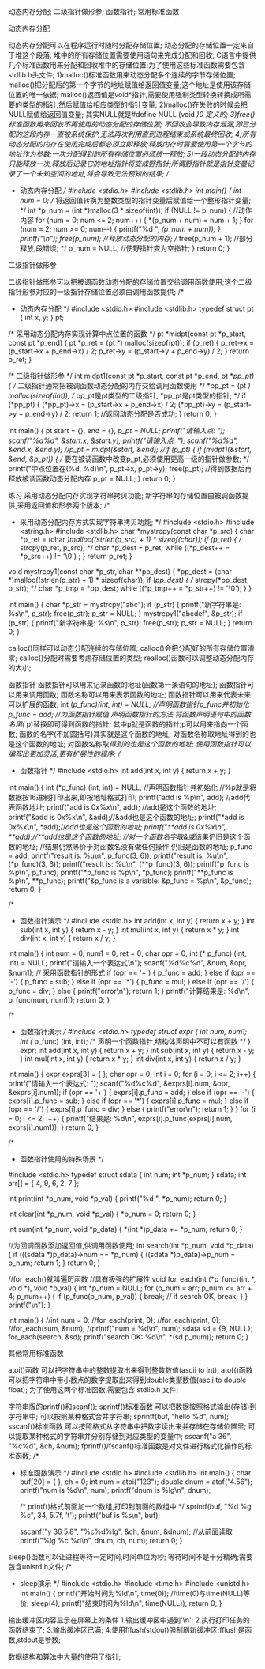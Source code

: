 动态内存分配;
二级指针做形参;
函数指针;
常用标准函数

动态内存分配

动态内存分配可以在程序运行时随时分配存储位置;
动态分配的存储位置一定来自于堆这个段落;
    堆中的所有存储位置需要使用语句来完成分配和回收;
C语言中提供几个标准函数用来分配和回收堆中的存储位置;为了使用这些标准函数需要包含stdlib.h头文件;
    1)malloc()标准函数用来动态分配多个连续的字节存储位置;
    malloc()把分配后的第一个字节的地址赋值给返回值变量;这个地址是使用该存储位置的唯一依据;
    malloc()返回值是void*指针,需要使用强制类型转换转换成所需要的类型的指针,然后赋值给相应类型的指针变量;
    2)malloc()在失败的时候会把NULL赋值给返回值变量;
    其实NULL就是#define NULL (void *)0 定义的;
    3)free()标准函数用来回收不再使用的动态分配的存储位置;
    不回收会导致内存泄漏,即已分配的这段内存一直被系统保护,无法再次利用直到进程结束或系统最终回收;
    4)所有动态分配的内存在使用完成后都必须立即释放;释放内存时需要使用第一个字节的地址作为参数;一次分配得到的所有存储位置必须统一释放;
    5)一段动态分配的内存只能释放一次,释放后记录它的地址指针将变成野指针;所谓野指针就是指针变量记录了一个未知空间的地址,将会导致无法预知的结果;
/*
 * 动态内存分配
 */
#include <stdio.h>
#include <stdlib.h>
int main() {
    int num = 0;
    /* 将返回值转换为整数类型的指针变量后赋值给一个整形指针变量; */
    int *p_num = (int *)malloc(3 * sizeof(int));
    if (NULL != p_num) {
        //动作内容
        for (num = 0; num <= 2; num++) {
            *(p_num + num) = num + 1;
        }
        for (num = 2; num >= 0; num--) {
            printf("%d ", *(p_num + num));
        }
        printf("\n");
        free(p_num);    //释放动态分配的内存;
        /* free(p_num + 1); //部分释放,段错误; */
        p_num = NULL;    //使野指针变为空指针;
    }
    return 0;
}


二级指针做形参

二级指针做形参可以把被调函数动态分配的存储位置交给调用函数使用;这个二级指针形参对应的一级指针存储位置必须由调用函数提供;
/*
 * 动态内存分配
 */
#include <stdio.h>
#include <stdlib.h>
typedef struct pt {
    int x, y;
} pt;

/* 采用动态分配内存实现计算中点位置的函数 */
pt *midpt(const pt *p_start, const pt *p_end) {
    pt *p_ret = (pt *) malloc(sizeof(pt));
    if (p_ret) {
        p_ret->x = (p_start->x + p_end->x) / 2;
        p_ret->y = (p_start->y + p_end->y) / 2;
    }
    return p_ret;
}

/* 二级指针做形参 */
int midpt1(const pt *p_start, const pt *p_end, pt **pp_pt) {
    /* 二级指针通常把被调函数动态分配的内存交给调用函数使用 */
    *pp_pt = (pt *) malloc(sizeof(int));
    /* pp_pt是pt类型的二级指针, *pp_pt是pt类型的指针; */
    if (*pp_pt) {
        (*pp_pt)->x = (p_start->x + p_end->x) / 2;
        (*pp_pt)->y = (p_start->y + p_end->y) / 2;
        return 1;    //返回动态分配是否成功;
    }
    return 0;
}

int main() {
    pt start = {}, end = {}, *p_pt = NULL;
    printf("请输入点: ");
    scanf("%d%d", &start.x, &start.y);
    printf("请输入点: ");
    scanf("%d%d", &end.x, &end.y);
    //p_pt = midpt(&start, &end);
    //if (p_pt) {
    if (midpt1(&start, &end, &p_pt)) {
        /* 要在被调函数中改变p_pt,必须使用更高一级的指针做参数; */
        printf("中点位置在(%d, %d)\n", p_pt->x, p_pt->y);
        free(p_pt);    //得到数据后再释放被调函数动态分配内存
        p_pt = NULL;
    }
    return 0;
}

练习
    采用动态分配内存实现字符串拷贝功能;
    新字符串的存储位置由被调函数提供,采用返回值和形参两个版本;
/*
 * 采用动态分配内存方式实现字符串拷贝功能;
 */
#include <stdio.h>
#include <string.h>
#include <stdlib.h>
char *mystrcpy(const char *p_src) {
    char *p_ret = (char *)malloc((strlen(p_src) + 1) * sizeof(char));
    if (p_ret) {
        /* strcpy(p_ret, p_src); */
        char *p_dest = p_ret;
        while ((*p_dest++ = *p_src++) != '\0') ;
    }
    return p_ret;
}

void mystrcpy1(const char *p_str, char **pp_dest) {
    *pp_dest = (char *)malloc((strlen(p_str) + 1) * sizeof(char));
    if (*pp_dest) {
        /* strcpy(*pp_dest, p_str); */
        char *p_tmp = *pp_dest;
        while ((*p_tmp++ = *p_str++) != '\0');
    }
}

int main() {
    char *p_str = mystrcpy("abc");
    if (p_str) {
        printf("新字符串是: %s\n", p_str);
        free(p_str);
        p_str = NULL;
    }
    mystrcpy1("abcdef", &p_str);
    if (p_str) {
        printf("新字符串是: %s\n", p_str);
        free(p_str);
        p_str = NULL;
    }
    return 0;
}

calloc()同样可以动态分配连续的存储位置;
    calloc()会把分配好的所有存储位置清零;
    calloc()分配时需要考虑存储位置的类型;
realloc()函数可以调整动态分配内存的大小;


函数指针
函数指针可以用来记录函数的地址(函数第一条语句的地址);
函数指针可以用来调用函数;
函数名称可以用来表示函数的地址;
函数指针可以用来代表未来可以扩展的函数;
    int (*p_func)(int, int) = NULL; //声明函数指针p_func并初始化
    p_func = add; //为函数指针赋值
声明函数指针的方法
    将函数声明语句中的函数名用(* p)替换即可得到函数的指针;
    其中p就是函数的指针;p可以用来指向一个函数;
    函数的名字(不加圆括号)其实就是这个函数的地址;
    对函数名称取地址得到的也是这个函数的地址;
    对函数名称取*得到的也是这个函数的地址;
使用函数指针可以编写出更加灵活,更有扩展性的程序;
/*
 * 函数指针
 */
#include <stdio.h>
int add(int x, int y) {
    return x + y;
}

int main() {
    int (*p_func) (int, int) = NULL; //声明函数指针并初始化
    //%p就是将数据按16进制打印出来,即按地址格式打印;
    printf("add is %p\n", add); //add代表函数地址;
    printf("add is 0x%x\n", add); //add是这个函数的地址;
    printf("&add is 0x%x\n", &add);//&add也是这个函数的地址;
    printf("*add is 0x%x\n", *add);//*add也是这个函数的地址;
    printf("**add is 0x%x\n", **add);//**add也是这个函数的地址;
    //对一个函数名字取&或*结果仍旧是这个函数的地址;
    //结果仍然等价于对函数名没有做任何操作,仍旧是函数的地址;
    p_func = add;
    printf("result is: %u\n", p_func(3, 6));
    printf("result is: %u\n", (*p_func)(3, 6));
    printf("result is: %u\n", (**p_func)(3, 6));
    printf("p_func is %p\n", p_func);
    printf("*p_func is %p\n", *p_func);
    printf("**p_func is %p\n", **p_func);
    printf("&p_func is a variable: &p_func =  %p\n", &p_func);
    return 0;
}

/*
 * 函数指针演示
 */
#include <stdio.h>
int add(int x, int y) {
    return x + y;
}
int sub(int x, int y) {
    return x - y;
}
int mul(int x, int y) {
    return x * y;
}
int div(int x, int y) {
    return x / y;
}

int main() {
    int num = 0, num1 = 0, ret = 0;
    char opr = 0;
    int (* p_func) (int, int) = NULL;
    printf("请输入一个表达式\n");
    scanf("%d%c%d", &num, &opr, &num1);
    // 采用函数指针的形式
    if (opr == '+') {
        p_func = add;
    } else if (opr == '-') {
        p_func = sub;
    } else if (opr == '*') {
        p_func = mul;
    } else if (opr == '/') {
        p_func = div;
    } else {
        printf("error\n");
        return 1;
    }
    printf("计算结果是: %d\n", p_func(num, num1));
    return 0;
}

/*
 * 函数指针演示
 */
#include <stdio.h>
typedef struct expr {
    int num, num1;
    int (* p_func) (int, int);
    /* 声明一个函数指针,结构体声明中不可以有函数 */
} expr;
int add(int x, int y) {
    return x + y;
}
int sub(int x, int y) {
    return x - y;
}
int mul(int x, int y) {
    return x * y;
}
int div(int x, int y) {
    return x / y;
}

int main() {
    expr exprs[3] = { };
    char opr = 0;
    int i = 0;
    for (i = 0; i <= 2; i++) {
        printf("请输入一个表达式: ");
        scanf("%d%c%d", &exprs[i].num, &opr, &exprs[i].num1);
        if (opr == '+') {
            exprs[i].p_func = add;
        } else if (opr == '-') {
            exprs[i].p_func = sub;
        } else if (opr == '*') {
            exprs[i].p_func = mul;
        } else if (opr == '/') {
            exprs[i].p_func = div;
        } else {
            printf("error\n");
            return 1;
        }
    }
    for (i = 0; i <= 2; i++) {
        printf("结果是: %d\n",
               exprs[i].p_func(exprs[i].num, exprs[i].num1));
    }
    return 0;
}

/*
 * 函数指针使用的特殊场景
 */

#include <stdio.h>
typedef struct sdata {
    int num;
    int *p_num;
} sdata;
int arr[] = { 4, 9, 6, 2, 7 };

int print(int *p_num, void *p_val) {
    printf("%d ", *p_num);
    return 0;
}

int clear(int *p_num, void *p_val) {
    *p_num = 0;
    return 0;
}

int sum(int *p_num, void *p_data) {
    *(int *)p_data += *p_num;
    return 0;
}

//为回调函数添加返回值,供调用函数使用;
int search(int *p_num, void *p_data) {
    if (((sdata *)p_data)->num == *p_num) {
        ((sdata *)p_data)->p_num = p_num;
        return 1;
    }
    return 0;
}

//for_each()就叫遍历函数
//具有极强的扩展性
void for_each(int (*p_func)(int *, void *), void *p_val) {
    int *p_num = NULL;
    for (p_num = arr; p_num <= arr + 4; p_num++) {
        if (p_func(p_num, p_val)) {
            break; // if search OK, break;
        }
    }
    printf("\n");
}

int main() {
    //int num = 0;
    //for_each(print, 0);
    //for_each(print, 0);
    //for_each(sum, &num);
    //printf("num = %d\n", num);
    sdata sd = {9, NULL};
    for_each(search, &sd);
    printf("search OK: %d\n", *(sd.p_num));
    return 0;
}


其他常用标准函数

atoi()函数  可以把字符串中的整数提取出来得到整数数值(ascii to  int);
atof()函数  可以把字符串中带小数点的数字提取出来得到double类型数值(ascii to double float);
为了使用这两个标准函数,需要包含 stdlib.h 文件;

字符串版的printf()和scanf();
sprintf()标准函数  可以把数据按照格式输出(存储)到字符串中;
    可以按照某种格式合并字符串;
    sprintf(buf, "hello %d", num);
sscanf()标准函数  可以按照格式从字符串中把数字读出来并存储在存储位置里;
    可以提取某种格式的字符串并分别存储到对应类型的变量中;
    sscanf("a 36", "%c%d", &ch, &num);
fprintf()/fscanf()标准函数是对文件进行格式化操作的标准函数;
/*
 * 标准函数演示
 */
#include <stdio.h>
#include <stdlib.h>
int main() {
    char buf[20] = { }, ch = 0;
    int num = atoi("123");
    double dnum = atof("4.56");
    printf("num is %d\n", num);
    printf("dnum is %lg\n", dnum);

    /* printf()格式前面加一个数组,打印到前面的数组中 */
    sprintf(buf, "%d %g %c", 34, 5.7f, 't');
    printf("buf is %s\n", buf);

    sscanf("y 36 5.8", "%c%d%lg", &ch, &num, &dnum); //从前面读取
    printf("%lg %c %d\n", dnum, ch, num);
    return 0;
}

sleep()函数可以让进程等待一定时间,时间单位为秒;
等待时间不是十分精确;需要包含unistd.h文件;
/*
 * sleep演示
 */
#include <stdio.h>
#include <time.h>
#include <unistd.h>
int main() {
    printf("开始时间为%ld\n", time(0)); //time(0)与time(NULL)等价;
    sleep(4);
    printf("结束时间为%ld\n", time(NULL));
    return 0;
}


输出缓冲区内容显示在屏幕上的条件
    1.输出缓冲区中遇到'\n';
    2.执行打印任务的函数结束了;
    3.输出缓冲区已满;
    4.使用fflush(stdout)强制刷新缓冲区;fflush是函数,stdout是参数;

数据结构和算法中大量的使用了指针;

